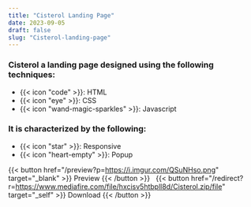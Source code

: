 ```yaml
---
title: "Cisterol Landing Page"
date: 2023-09-05
draft: false
slug: "Cisterol-landing-page"
---
```

### __Cisterol__ a __landing page__ designed using the following techniques:
- {{< icon "code" >}}: HTML
- {{< icon "eye" >}}: CSS
- {{< icon "wand-magic-sparkles" >}}: Javascript  

### It is characterized by the following:
- {{< icon "star" >}}: Responsive
- {{< icon "heart-empty" >}}:  Popup

<!--adsense-->

{{< button href="/preview?p=https://i.imgur.com/QSuNHso.png" target="_blank" >}}
Preview
{{< /button >}} &nbsp; {{< button href="/redirect?r=https://www.mediafire.com/file/hxcisv5htbpll8d/Cisterol.zip/file" target="_self" >}}
Download
{{< /button >}}